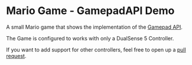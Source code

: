 # Mario Game - GamepadAPI Demo

A small Mario game that shows the implementation of the [Gamepad API](https://developer.mozilla.org/en-US/docs/Web/API/Gamepad_API).

The Game is configured to works with only a DualSense 5 Controller.

If you want to add support for other controllers, feel free to open up a [pull request](https://github.com/harshil1712/webhid-demo-html/pulls).
